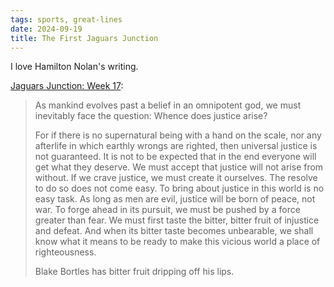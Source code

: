 ```yaml
---
tags: sports, great-lines
date: 2024-09-19
title: The First Jaguars Junction
---
```


I love Hamilton Nolan's writing.

[Jaguars Junction: Week 17](https://deadspin.com/jaguars-junction-week-17-1790674144/):

> As mankind evolves past a belief in an omnipotent god, we must inevitably face the question: Whence does justice arise?
>
> For if there is no supernatural being with a hand on the scale, nor any afterlife in which earthly wrongs are righted, then universal justice is not guaranteed. It is not to be expected that in the end everyone will get what they deserve. We must accept that justice will not arise from without. If we crave justice, we must create it ourselves.
> The resolve to do so does not come easy. To bring about justice in this world is no easy task. As long as men are evil, justice will be born of peace, not war. To forge ahead in its pursuit, we must be pushed by a force greater than fear. We must first taste the bitter, bitter fruit of injustice and defeat. And when its bitter taste becomes unbearable, we shall know what it means to be ready to make this vicious world a place of righteousness.
>
> Blake Bortles has bitter fruit dripping off his lips.
